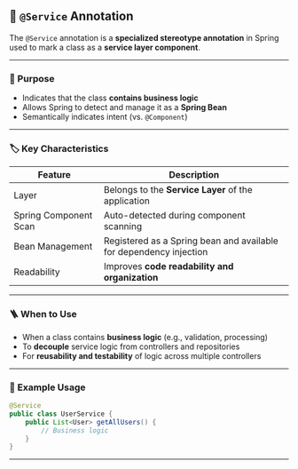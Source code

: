 ## 🔧 `@Service` Annotation

The `@Service` annotation is a **specialized stereotype annotation** in Spring used to mark a class as a **service layer component**.

---

### 🎯 Purpose

- Indicates that the class **contains business logic**
- Allows Spring to detect and manage it as a **Spring Bean**
- Semantically indicates intent (vs. `@Component`)

---

### 🏷️ Key Characteristics

| Feature                  | Description                                                     |
|--------------------------|-----------------------------------------------------------------|
| Layer                    | Belongs to the **Service Layer** of the application             |
| Spring Component Scan    | Auto-detected during component scanning                         |
| Bean Management          | Registered as a Spring bean and available for dependency injection |
| Readability              | Improves **code readability and organization**                  |

---

### 🪜 When to Use

- When a class contains **business logic** (e.g., validation, processing)
- To **decouple** service logic from controllers and repositories
- For **reusability and testability** of logic across multiple controllers

---

### 🧱 Example Usage

```java
@Service
public class UserService {
    public List<User> getAllUsers() {
        // Business logic
    }
}
```

---